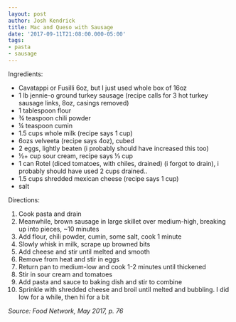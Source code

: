 ```yaml
---
layout: post
author: Josh Kendrick
title: Mac and Queso with Sausage
date: '2017-09-11T21:08:00.000-05:00'
tags:
- pasta
- sausage
---
```


Ingredients:
* Cavatappi or Fusilli 6oz, but I just used whole box of 16oz
* 1 lb jennie-o ground turkey sausage (recipe calls for 3 hot turkey sausage links, 8oz, casings removed)
* 1 tablespoon flour
* ¾ teaspoon chili powder
* ¼ teaspoon cumin
* 1.5 cups whole milk (recipe says 1 cup)
* 6ozs velveeta (recipe says 4oz), cubed
* 2 eggs, lightly beaten (i probably should have increased this too)
* ½+ cup sour cream, recipe says ⅓ cup
* 1 can Rotel (diced tomatoes, with chiles, drained) (i forgot to drain), i probably should have used 2 cups drained..
* 1.5 cups shredded mexican cheese (recipe says 1 cup)
* salt

Directions:
1. Cook pasta and drain
2. Meanwhile, brown sausage in large skillet over medium-high, breaking up into pieces, ~10 minutes
3. Add flour, chili powder, cumin, some salt, cook 1 minute
4. Slowly whisk in milk, scrape up browned bits
5. Add cheese and stir until melted and smooth
6. Remove from heat and stir in eggs
7. Return pan to medium-low and cook 1-2 minutes until thickened
8. Stir in sour cream and tomatoes
9. Add pasta and sauce to baking dish and stir to combine
10. Sprinkle with shredded cheese and broil until melted and bubbling. I did low for a while, then hi for a bit

*Source: Food Network, May 2017, p. 76*